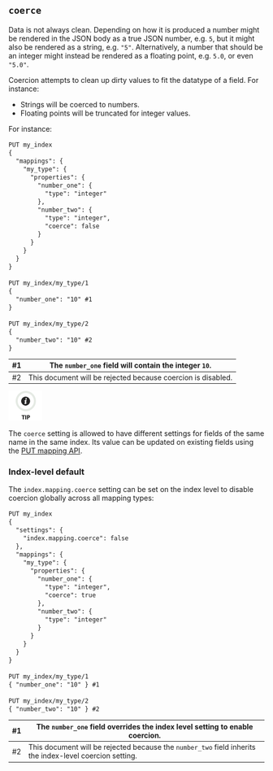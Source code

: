 ## `coerce`

Data is not always clean. Depending on how it is produced a number might be rendered in the JSON body as a true JSON number, e.g. `5`, but it might also be rendered as a string, e.g. `"5"`. Alternatively, a number that should be an integer might instead be rendered as a floating point, e.g. `5.0`, or even `"5.0"`.

Coercion attempts to clean up dirty values to fit the datatype of a field. For instance:

  * Strings will be coerced to numbers. 
  * Floating points will be truncated for integer values. 



For instance:
    
    
    PUT my_index
    {
      "mappings": {
        "my_type": {
          "properties": {
            "number_one": {
              "type": "integer"
            },
            "number_two": {
              "type": "integer",
              "coerce": false
            }
          }
        }
      }
    }
    
    PUT my_index/my_type/1
    {
      "number_one": "10" #1
    }
    
    PUT my_index/my_type/2
    {
      "number_two": "10" #2
    }

#1| The `number_one` field will contain the integer `10`.     
---|---  
#2| This document will be rejected because coercion is disabled.   
  
![Tip](images/icons/tip.png)

The `coerce` setting is allowed to have different settings for fields of the same name in the same index. Its value can be updated on existing fields using the [PUT mapping API](indices-put-mapping.html).

### Index-level default

The `index.mapping.coerce` setting can be set on the index level to disable coercion globally across all mapping types:
    
    
    PUT my_index
    {
      "settings": {
        "index.mapping.coerce": false
      },
      "mappings": {
        "my_type": {
          "properties": {
            "number_one": {
              "type": "integer",
              "coerce": true
            },
            "number_two": {
              "type": "integer"
            }
          }
        }
      }
    }
    
    PUT my_index/my_type/1
    { "number_one": "10" } #1
    
    PUT my_index/my_type/2
    { "number_two": "10" } #2

#1| The `number_one` field overrides the index level setting to enable coercion.     
---|---    
#2| This document will be rejected because the `number_two` field inherits the index-level coercion setting. 
